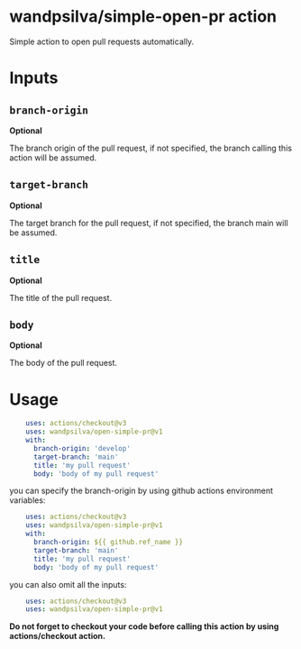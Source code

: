 # wandpsilva/simple-open-pr action

Simple action to open pull requests automatically.

# **Inputs**

## `branch-origin`

**Optional** 

The branch origin of the pull request, if not specified, the branch calling this action will be assumed.

## `target-branch`

**Optional** 

The target branch for the pull request, if not specified, the branch main will be assumed.

## `title`

**Optional** 

The title of the pull request.

## `body`

**Optional** 

The body of the pull request.


# **Usage**
```yaml
    uses: actions/checkout@v3
    uses: wandpsilva/open-simple-pr@v1
    with:
      branch-origin: 'develop'
      target-branch: 'main'
      title: 'my pull request'
      body: 'body of my pull request'
```

you can specify the branch-origin by using github actions environment variables:
```yaml
    uses: actions/checkout@v3
    uses: wandpsilva/open-simple-pr@v1
    with:
      branch-origin: ${{ github.ref_name }}
      target-branch: 'main'
      title: 'my pull request'
      body: 'body of my pull request'
```

you can also omit all the inputs:
```yaml
    uses: actions/checkout@v3
    uses: wandpsilva/open-simple-pr@v1
```

**Do not forget to checkout your code before calling this action by using actions/checkout action.**
